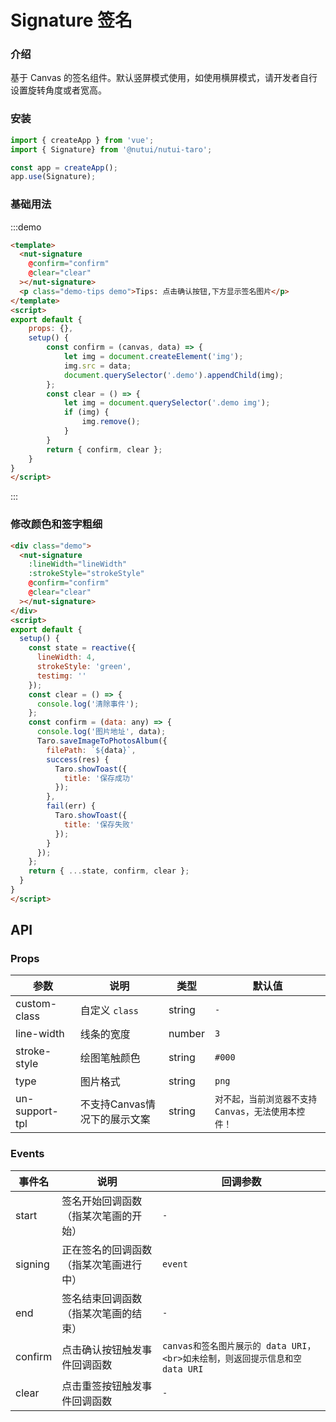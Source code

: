 #  Signature 签名

### 介绍

基于 Canvas 的签名组件。默认竖屏模式使用，如使用横屏模式，请开发者自行设置旋转角度或者宽高。
    
### 安装

``` javascript
import { createApp } from 'vue';
import { Signature} from '@nutui/nutui-taro';

const app = createApp();
app.use(Signature);

```

### 基础用法

:::demo

```html
<template>
  <nut-signature  
    @confirm="confirm" 
    @clear="clear"
  ></nut-signature>
  <p class="demo-tips demo">Tips: 点击确认按钮,下方显示签名图片</p>
</template>
<script>
export default {
    props: {},
    setup() {
        const confirm = (canvas, data) => {
            let img = document.createElement('img');
            img.src = data;
            document.querySelector('.demo').appendChild(img);
        };
        const clear = () => {
            let img = document.querySelector('.demo img'); 
            if (img) {
                img.remove();
            }
        }
        return { confirm, clear };
    }
}
</script>
```
:::
    
 
### 修改颜色和签字粗细

```html
<div class="demo">
  <nut-signature
    :lineWidth="lineWidth"
    :strokeStyle="strokeStyle"
    @confirm="confirm"
    @clear="clear"
  ></nut-signature>
</div>
<script>
export default {
  setup() {
    const state = reactive({
      lineWidth: 4,
      strokeStyle: 'green',
      testimg: ''
    });
    const clear = () => {
      console.log('清除事件');
    };
    const confirm = (data: any) => {
      console.log('图片地址', data);
      Taro.saveImageToPhotosAlbum({
        filePath: `${data}`,
        success(res) {
          Taro.showToast({
            title: '保存成功'
          });
        },
        fail(err) {
          Taro.showToast({
            title: '保存失败'
          });
        }
      });
    };
    return { ...state, confirm, clear };
  }
}
</script>
```
    
## API
    
### Props
    
| 参数 | 说明 | 类型 | 默认值
|----- | ----- | ----- | ----- 
| custom-class | 自定义 `class` | string | `-`
| line-width | 线条的宽度 | number | `3`
| stroke-style | 绘图笔触颜色 | string | `#000`
| type | 图片格式 | string | `png`
| un-support-tpl | 不支持Canvas情况下的展示文案 | string | `对不起，当前浏览器不支持Canvas，无法使用本控件！`

### Events

| 事件名 | 说明 | 回调参数 
|----- | ----- | ----- 
| start | 签名开始回调函数（指某次笔画的开始） | `-`
| signing | 正在签名的回调函数（指某次笔画进行中） | `event`
| end | 签名结束回调函数（指某次笔画的结束）| `-`
| confirm | 点击确认按钮触发事件回调函数 | `canvas和签名图片展示的 data URI，<br>如未绘制，则返回提示信息和空 data URI`
| clear | 点击重签按钮触发事件回调函数 | `-`